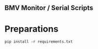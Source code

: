 BMV Monitor / Serial Scripts
----------------------------

Preparations
==============

`pip install -r requirements.txt`